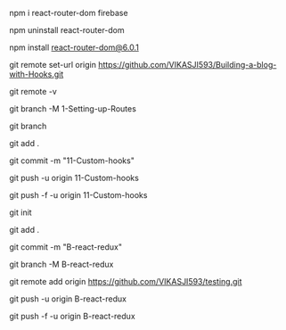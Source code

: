 npm i react-router-dom firebase

npm uninstall react-router-dom

npm install react-router-dom@6.0.1

git remote set-url origin https://github.com/VIKASJI593/Building-a-blog-with-Hooks.git

git remote -v

git branch -M 1-Setting-up-Routes

git branch

git add .

git commit -m "11-Custom-hooks"

git push -u origin 11-Custom-hooks

git push -f -u origin 11-Custom-hooks

git init

git add .

git commit -m "B-react-redux"

git branch -M B-react-redux

git remote add origin https://github.com/VIKASJI593/testing.git

git push -u origin B-react-redux

git push -f -u origin B-react-redux